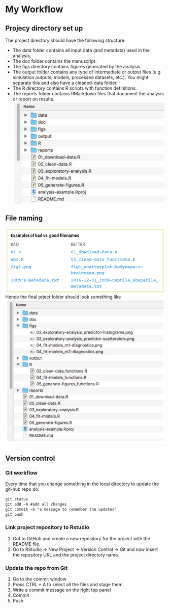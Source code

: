 # My Workflow

## Projecy directory set up
The project directory should have the following structure:
* The data folder contains all input data (and metadata) used in the analysis.
* The doc folder contains the manuscript.
* The figs directory contains figures generated by the analysis.
* The output folder contains any type of intermediate or output files (e.g. simulation outputs, models, processed datasets, etc.). You might separate this and also have a cleaned-data folder.
* The R directory contains R scripts with function definitions.
* The reports folder contains RMarkdown files that document the analysis or
report on results.
![datafolder](https://github.com/claudiofronterre/misc/blob/master/img/datafolder.png)
## File naming
![filenaming](https://github.com/claudiofronterre/misc/blob/master/img/datanaming.png)
Hence the final prject folder should look something like
![finalfolder](https://github.com/claudiofronterre/misc/blob/master/img/datafolder2.png)
## Version control
### Git workflow
Every time that you change something in the local directory to update the git-hub repo do:
```
git status
git add -A #add all changes
git commit -m "a message to remember the updates"
git push
```
### Link project repository to Rstudio
1. Got to GitHub and create a new repository for the project with the README file.
2. Go to RStudio -> New Project -> Version Control -> Git and now insert the repository URL and the project directory name.
### Update the repo from Git
1. Go to the commit window
2. Press CTRL + A to select all the files and stage them
3. Write a commit message on the right top panel
4. Commit
5. Push
